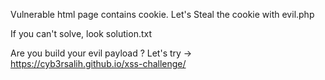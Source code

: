 Vulnerable html page contains cookie.
Let's Steal the cookie with evil.php

If you can't solve, look solution.txt 


Are you build your evil payload ?
Let's try ->  https://cyb3rsalih.github.io/xss-challenge/